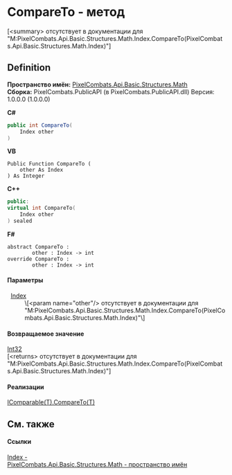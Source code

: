 # CompareTo - метод


\[&lt;summary&gt; отсутствует в документации для "M:PixelCombats.Api.Basic.Structures.Math.Index.CompareTo(PixelCombats.Api.Basic.Structures.Math.Index)"\]



## Definition
**Пространство имён:** <a href="9a3afb53-d505-325f-0368-fcd870e41d3f">PixelCombats.Api.Basic.Structures.Math</a>  
**Сборка:** PixelCombats.PublicAPI (в PixelCombats.PublicAPI.dll) Версия: 1.0.0.0 (1.0.0.0)

**C#**
``` C#
public int CompareTo(
	Index other
)
```
**VB**
``` VB
Public Function CompareTo ( 
	other As Index
) As Integer
```
**C++**
``` C++
public:
virtual int CompareTo(
	Index other
) sealed
```
**F#**
``` F#
abstract CompareTo : 
        other : Index -> int 
override CompareTo : 
        other : Index -> int 
```



#### Параметры
<dl><dt>  <a href="ac5dc432-60d2-665e-4227-5491791da77a">Index</a></dt><dd>\[&lt;param name="other"/&gt; отсутствует в документации для "M:PixelCombats.Api.Basic.Structures.Math.Index.CompareTo(PixelCombats.Api.Basic.Structures.Math.Index)"\]</dd></dl>

#### Возвращаемое значение
<a href="https://learn.microsoft.com/dotnet/api/system.int32" target="_blank" rel="noopener noreferrer">Int32</a>  
\[&lt;returns&gt; отсутствует в документации для "M:PixelCombats.Api.Basic.Structures.Math.Index.CompareTo(PixelCombats.Api.Basic.Structures.Math.Index)"\]

#### Реализации
<a href="https://learn.microsoft.com/dotnet/api/system.icomparable-1.compareto#system-icomparable-1-compareto(-0)" target="_blank" rel="noopener noreferrer">IComparable(T).CompareTo(T)</a>  


## См. также


#### Ссылки
<a href="ac5dc432-60d2-665e-4227-5491791da77a">Index - </a>  
<a href="9a3afb53-d505-325f-0368-fcd870e41d3f">PixelCombats.Api.Basic.Structures.Math - пространство имён</a>  
